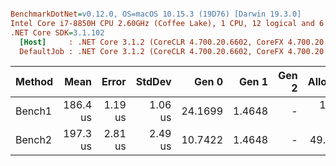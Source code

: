 ``` ini

BenchmarkDotNet=v0.12.0, OS=macOS 10.15.3 (19D76) [Darwin 19.3.0]
Intel Core i7-8850H CPU 2.60GHz (Coffee Lake), 1 CPU, 12 logical and 6 physical cores
.NET Core SDK=3.1.102
  [Host]     : .NET Core 3.1.2 (CoreCLR 4.700.20.6602, CoreFX 4.700.20.6702), X64 RyuJIT
  DefaultJob : .NET Core 3.1.2 (CoreCLR 4.700.20.6602, CoreFX 4.700.20.6702), X64 RyuJIT


```
| Method |     Mean |   Error |  StdDev |   Gen 0 |  Gen 1 | Gen 2 | Allocated |
|------- |---------:|--------:|--------:|--------:|-------:|------:|----------:|
| Bench1 | 186.4 us | 1.19 us | 1.06 us | 24.1699 | 1.4648 |     - | 111.89 KB |
| Bench2 | 197.3 us | 2.81 us | 2.49 us | 10.7422 | 1.4648 |     - |  49.52 KB |

